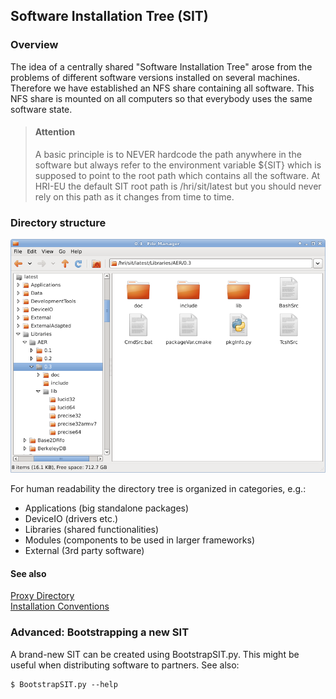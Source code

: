 ## Software Installation Tree (SIT)


### Overview

The idea of a centrally shared "Software Installation Tree" arose from the problems of different software versions 
installed on several machines. Therefore we have established an NFS share containing all software. This NFS share is 
mounted on all computers so that everybody uses the same software state.


> #### Attention
>
> A basic principle is to NEVER hardcode the path anywhere in the software but always refer to the environment variable
> ${SIT} which is supposed to point to the root path which contains all the software. At HRI-EU the default SIT root 
> path is /hri/sit/latest but you should never rely on this path as it changes from time to time.


### Directory structure

![SIT directory structure as of December 2014](SIT-Structure.png)

  
For human readability the directory tree is organized in categories, e.g.:

* Applications (big standalone packages)
* DeviceIO (drivers etc.)
* Libraries (shared functionalities)
* Modules (components to be used in larger frameworks)
* External (3rd party software)


#### See also
[Proxy Directory](ProxyDirectory.md)  
[Installation Conventions](InstallationConventions.md)


### Advanced: Bootstrapping a new SIT

A brand-new SIT can be created using BootstrapSIT.py. This might be useful when distributing software to partners. 
See also:
 
    $ BootstrapSIT.py --help


